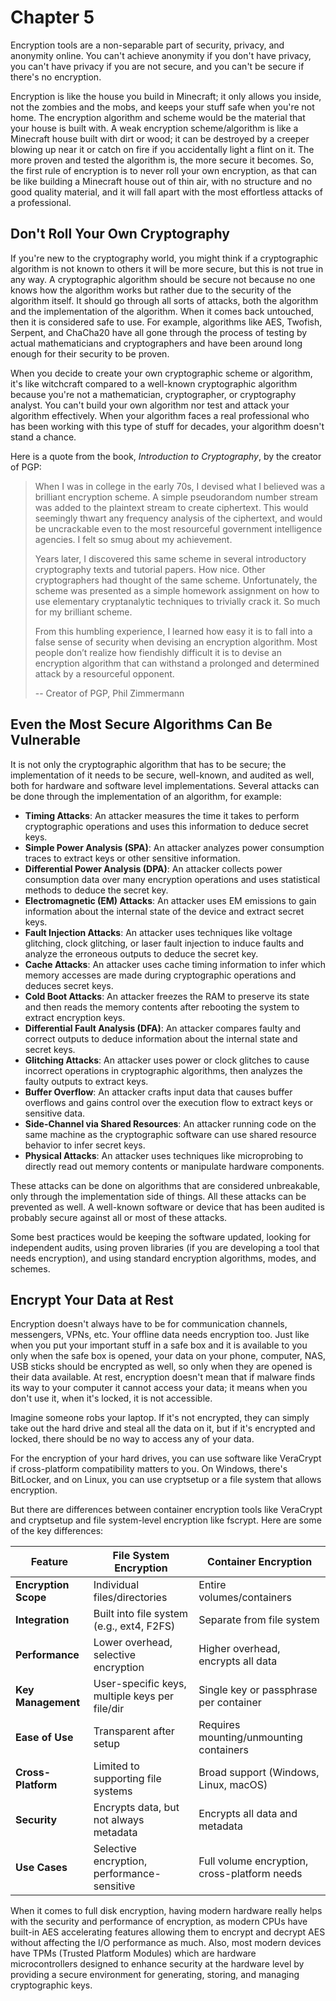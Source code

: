 # Chapter 5

Encryption tools are a non-separable part of security, privacy, and anonymity online. You can't achieve anonymity if you don't have privacy, you can't have privacy if you are not secure, and you can't be secure if there's no encryption.

Encryption is like the house you build in Minecraft; it only allows you inside, not the zombies and the mobs, and keeps your stuff safe when you're not home. The encryption algorithm and scheme would be the material that your house is built with. A weak encryption scheme/algorithm is like a Minecraft house built with dirt or wood; it can be destroyed by a creeper blowing up near it or catch on fire if you accidentally light a flint on it. The more proven and tested the algorithm is, the more secure it becomes. So, the first rule of encryption is to never roll your own encryption, as that can be like building a Minecraft house out of thin air, with no structure and no good quality material, and it will fall apart with the most effortless attacks of a professional.

## Don't Roll Your Own Cryptography

If you're new to the cryptography world, you might think if a cryptographic algorithm is not known to others it will be more secure, but this is not true in any way. A cryptographic algorithm should be secure not because no one knows how the algorithm works but rather due to the security of the algorithm itself. It should go through all sorts of attacks, both the algorithm and the implementation of the algorithm. When it comes back untouched, then it is considered safe to use. For example, algorithms like AES, Twofish, Serpent, and ChaCha20 have all gone through the process of testing by actual mathematicians and cryptographers and have been around long enough for their security to be proven.

When you decide to create your own cryptographic scheme or algorithm, it's like witchcraft compared to a well-known cryptographic algorithm because you're not a mathematician, cryptographer, or cryptography analyst. You can't build your own algorithm nor test and attack your algorithm effectively. When your algorithm faces a real professional who has been working with this type of stuff for decades, your algorithm doesn't stand a chance.

Here is a quote from the book, *Introduction to Cryptography*, by the creator of PGP:

> When I was in college in the early 70s, I devised what I believed was a brilliant encryption scheme. A simple pseudorandom number stream was added to the plaintext stream to create ciphertext. This would seemingly thwart any frequency analysis of the ciphertext, and would be uncrackable even to the most resourceful government intelligence agencies. I felt so smug about my achievement.
>
> Years later, I discovered this same scheme in several introductory cryptography texts and tutorial papers. How nice. Other cryptographers had thought of the same scheme. Unfortunately, the scheme was presented as a simple homework assignment on how to use elementary cryptanalytic techniques to trivially crack it. So much for my brilliant scheme.
>
> From this humbling experience, I learned how easy it is to fall into a false sense of security when devising an encryption algorithm. Most people don’t realize how fiendishly difficult it is to devise an encryption algorithm that can withstand a prolonged and determined attack by a resourceful opponent.
>
> -- Creator of PGP, Phil Zimmermann

## Even the Most Secure Algorithms Can Be Vulnerable

It is not only the cryptographic algorithm that has to be secure; the implementation of it needs to be secure, well-known, and audited as well, both for hardware and software level implementations. Several attacks can be done through the implementation of an algorithm, for example:

- **Timing Attacks**: An attacker measures the time it takes to perform cryptographic operations and uses this information to deduce secret keys.
- **Simple Power Analysis (SPA)**: An attacker analyzes power consumption traces to extract keys or other sensitive information.
- **Differential Power Analysis (DPA)**: An attacker collects power consumption data over many encryption operations and uses statistical methods to deduce the secret key.
- **Electromagnetic (EM) Attacks**: An attacker uses EM emissions to gain information about the internal state of the device and extract secret keys.
- **Fault Injection Attacks**: An attacker uses techniques like voltage glitching, clock glitching, or laser fault injection to induce faults and analyze the erroneous outputs to deduce the secret key.
- **Cache Attacks**: An attacker uses cache timing information to infer which memory accesses are made during cryptographic operations and deduces secret keys.
- **Cold Boot Attacks**: An attacker freezes the RAM to preserve its state and then reads the memory contents after rebooting the system to extract encryption keys.
- **Differential Fault Analysis (DFA)**: An attacker compares faulty and correct outputs to deduce information about the internal state and secret keys.
- **Glitching Attacks**: An attacker uses power or clock glitches to cause incorrect operations in cryptographic algorithms, then analyzes the faulty outputs to extract keys.
- **Buffer Overflow**: An attacker crafts input data that causes buffer overflows and gains control over the execution flow to extract keys or sensitive data.
- **Side-Channel via Shared Resources**: An attacker running code on the same machine as the cryptographic software can use shared resource behavior to infer secret keys.
- **Physical Attacks**: An attacker uses techniques like microprobing to directly read out memory contents or manipulate hardware components.

These attacks can be done on algorithms that are considered unbreakable, only through the implementation side of things. All these attacks can be prevented as well. A well-known software or device that has been audited is probably secure against all or most of these attacks.

Some best practices would be keeping the software updated, looking for independent audits, using proven libraries (if you are developing a tool that needs encryption), and using standard encryption algorithms, modes, and schemes.

## Encrypt Your Data at Rest

Encryption doesn't always have to be for communication channels, messengers, VPNs, etc. Your offline data needs encryption too. Just like when you put your important stuff in a safe box and it is available to you only when the safe box is opened, your data on your phone, computer, NAS, USB sticks should be encrypted as well, so only when they are opened is their data available. At rest, encryption doesn't mean that if malware finds its way to your computer it cannot access your data; it means when you don't use it, when it's locked, it is not accessible.

Imagine someone robs your laptop. If it's not encrypted, they can simply take out the hard drive and steal all the data on it, but if it's encrypted and locked, there should be no way to access any of your data.

For the encryption of your hard drives, you can use software like VeraCrypt if cross-platform compatibility matters to you. On Windows, there's BitLocker, and on Linux, you can use cryptsetup or a file system that allows encryption.

But there are differences between container encryption tools like VeraCrypt and cryptsetup and file system-level encryption like fscrypt. Here are some of the key differences:

| Feature              | File System Encryption                         | Container Encryption                         |
| -------------------- | ---------------------------------------------- | -------------------------------------------- |
| **Encryption Scope** | Individual files/directories                   | Entire volumes/containers                    |
| **Integration**      | Built into file system (e.g., ext4, F2FS)      | Separate from file system                    |
| **Performance**      | Lower overhead, selective encryption           | Higher overhead, encrypts all data           |
| **Key Management**   | User-specific keys, multiple keys per file/dir | Single key or passphrase per container       |
| **Ease of Use**      | Transparent after setup                        | Requires mounting/unmounting containers      |
| **Cross-Platform**   | Limited to supporting file systems             | Broad support (Windows, Linux, macOS)        |
| **Security**         | Encrypts data, but not always metadata         | Encrypts all data and metadata               |
| **Use Cases**        | Selective encryption, performance-sensitive    | Full volume encryption, cross-platform needs |

When it comes to full disk encryption, having modern hardware really helps with the security and performance of encryption, as modern CPUs have built-in AES accelerating features allowing them to encrypt and decrypt AES without affecting the I/O performance as much. Also, most modern devices have TPMs (Trusted Platform Modules) which are hardware microcontrollers designed to enhance security at the hardware level by providing a secure environment for generating, storing, and managing cryptographic keys.